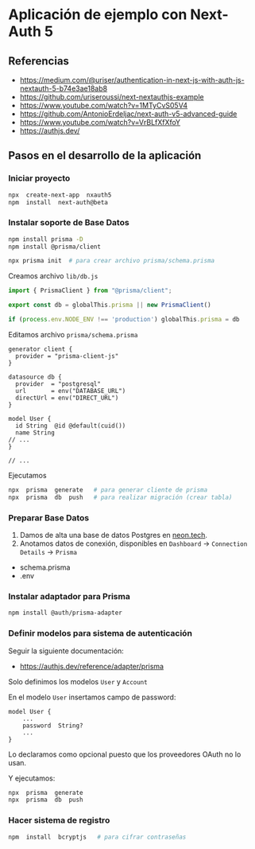 # Aplicación de ejemplo con Next-Auth 5

## Referencias 

- https://medium.com/@uriser/authentication-in-next-js-with-auth-js-nextauth-5-b74e3ae18ab8
- https://github.com/uriseroussi/next-nextauthjs-example
- https://www.youtube.com/watch?v=1MTyCvS05V4
- https://github.com/AntonioErdeljac/next-auth-v5-advanced-guide
- https://www.youtube.com/watch?v=VrBLfXfXfoY
- https://authjs.dev/

## Pasos en el desarrollo de la aplicación

### Iniciar proyecto

```sh
npx  create-next-app  nxauth5
npm  install  next-auth@beta
```

### Instalar soporte de Base Datos

```sh
npm install prisma -D
npm install @prisma/client

npx prisma init  # para crear archivo prisma/schema.prisma
```

Creamos archivo `lib/db.js`

```js
import { PrismaClient } from "@prisma/client";

export const db = globalThis.prisma || new PrismaClient()

if (process.env.NODE_ENV !== 'production') globalThis.prisma = db
```

Editamos archivo `prisma/schema.prisma`

```prisma
generator client {
  provider = "prisma-client-js"
}

datasource db {
  provider  = "postgresql"
  url  	    = env("DATABASE_URL")
  directUrl = env("DIRECT_URL")
}

model User {
  id String  @id @default(cuid())
  name String
// ...
}

// ...
```

Ejecutamos

```sh
npx  prisma  generate   # para generar cliente de prisma
npx  prisma  db  push   # para realizar migración (crear tabla)
```

### Preparar Base Datos 

1. Damos de alta una base de datos Postgres en [neon.tech](https://neon.tech).
2. Anotamos datos de conexión, disponibles en `Dashboard` -> `Connection Details` -> `Prisma`
  - schema.prisma
  - .env


### Instalar adaptador para Prisma

```sh
npm install @auth/prisma-adapter
```

### Definir modelos para sistema de autenticación

Seguir la siguiente documentación: 
- https://authjs.dev/reference/adapter/prisma

Solo definimos los modelos `User` y `Account`

En el modelo `User` insertamos campo de password:

```prisma
model User {
    ...
    password  String?
    ...
}
```
Lo declaramos como opcional puesto que los proveedores OAuth no lo usan.

Y ejecutamos:

```sh
npx  prisma  generate
npx  prisma  db  push
```

### Hacer sistema de registro

```sh
npm  install  bcryptjs   # para cifrar contraseñas
```


